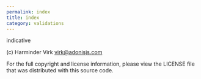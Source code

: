 ```yaml
---
permalink: index
title: index
category: validations
---
```


indicative
 
(c) Harminder Virk <virk@adonisjs.com>
 
For the full copyright and license information, please view the LICENSE
file that was distributed with this source code.